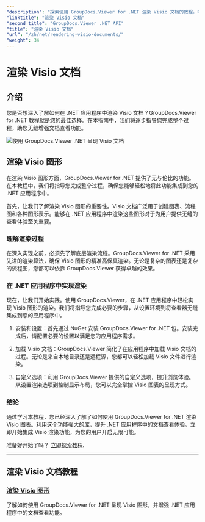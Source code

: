 ```yaml
---
"description": "探索使用 GroupDocs.Viewer for .NET 渲染 Visio 文档的教程。学习如何轻松增强 .NET 应用程序中的文档查看功能。"
"linktitle": "渲染 Visio 文档"
"second_title": "GroupDocs.Viewer .NET API"
"title": "渲染 Visio 文档"
"url": "/zh/net/rendering-visio-documents/"
"weight": 34
---
```


# 渲染 Visio 文档

## 介绍

您是否想深入了解如何在 .NET 应用程序中渲染 Visio 文档？GroupDocs.Viewer for .NET 教程就是您的最佳选择。在本指南中，我们将逐步指导您完成整个过程，助您无缝增强文档查看功能。

![使用 GroupDocs.Viewer .NET 呈现 Visio 文档](/viewer/rendering-visio-documents/image.png)

## 渲染 Visio 图形

在渲染 Visio 图形方面，GroupDocs.Viewer for .NET 提供了无与伦比的功能。在本教程中，我们将指导您完成整个过程，确保您能够轻松地将此功能集成到您的 .NET 应用程序中。

首先，让我们了解渲染 Visio 图形的重要性。Visio 文档广泛用于创建图表、流程图和各种图形表示。能够在 .NET 应用程序中渲染这些图形对于为用户提供无缝的查看体验至关重要。

### 理解渲染过程

在深入实现之前，必须先了解底层渲染流程。GroupDocs.Viewer for .NET 采用先进的渲染算法，确保 Visio 图形的精准高保真渲染。无论是复杂的图表还是复杂的流程图，您都可以依靠 GroupDocs.Viewer 获得卓越的效果。

### 在 .NET 应用程序中实现渲染

现在，让我们开始实践。使用 GroupDocs.Viewer，在 .NET 应用程序中轻松实现 Visio 图形的渲染。我们将指导您完成必要的步骤，从设置环境到将查看器无缝集成到您的应用程序中。

1. 安装和设置：首先通过 NuGet 安装 GroupDocs.Viewer for .NET 包。安装完成后，请配置必要的设置以满足您的应用程序需求。

2. 加载 Visio 文档：GroupDocs.Viewer 简化了在应用程序中加载 Visio 文档的过程。无论是来自本地目录还是远程源，您都可以轻松加载 Visio 文件进行渲染。

3. 自定义选项：利用 GroupDocs.Viewer 提供的自定义选项，提升浏览体验。从设置渲染选项到控制显示布局，您可以完全掌控 Visio 图表的呈现方式。

### 结论

通过学习本教程，您已经深入了解了如何使用 GroupDocs.Viewer for .NET 渲染 Visio 图表。利用这个功能强大的库，提升 .NET 应用程序中的文档查看体验。立即开始集成 Visio 渲染功能，为您的用户开启无限可能。

准备好开始了吗？ [立即探索教程](./render-visio-figures/).

---

## 渲染 Visio 文档教程
### [渲染 Visio 图形](./render-visio-figures/)
了解如何使用 GroupDocs.Viewer for .NET 呈现 Visio 图形，并增强 .NET 应用程序中的文档查看功能。